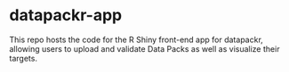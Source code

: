 # datapackr-app
This repo hosts the code for the R Shiny front-end app for datapackr, allowing users to upload and validate Data Packs as well as visualize their targets.
